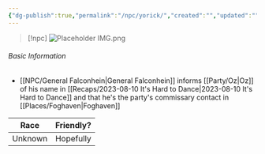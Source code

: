 ```yaml
---
{"dg-publish":true,"permalink":"/npc/yorick/","created":"","updated":""}
---
```



> [!npc]
> ![Placeholder IMG.png](/img/user/z_Assets/Placeholder%20IMG.png)

 ###### Basic Information
- [[NPC/General Falconhein\|General Falconhein]] informs [[Party/Oz\|Oz]] of his name in [[Recaps/2023-08-10 It's Hard to Dance\|2023-08-10 It's Hard to Dance]] and that he's the party's commissary contact in [[Places/Foghaven\|Foghaven]]

 | **Race** | **Friendly?** |
| --------- | ---------- |
| Unknown          |   Hopefully       | 
